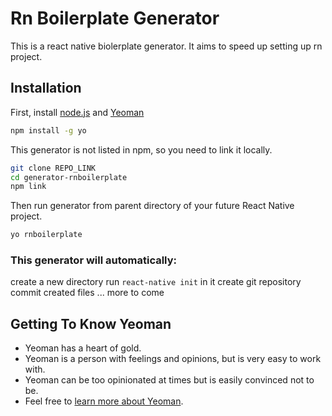 # Rn Boilerplate Generator

This is a react native biolerplate generator. It aims to speed up setting up rn project.

## Installation

First, install [node.js](https://nodejs.org/) and [Yeoman](http://yeoman.io)

```bash
npm install -g yo
```

This generator is not listed in npm, so you need to link it locally.

```bash
git clone REPO_LINK
cd generator-rnboilerplate
npm link
```

Then run generator from parent directory of your future React Native project.

```bash
yo rnboilerplate
```

### This generator will automatically:

create a new directory
run `react-native init` in it
create git repository
commit created files
... more to come

## Getting To Know Yeoman

- Yeoman has a heart of gold.
- Yeoman is a person with feelings and opinions, but is very easy to work with.
- Yeoman can be too opinionated at times but is easily convinced not to be.
- Feel free to [learn more about Yeoman](http://yeoman.io/).
